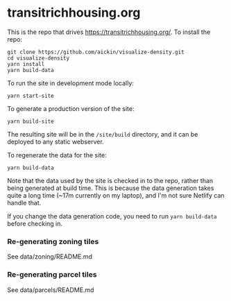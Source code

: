# transitrichhousing.org

This is the repo that drives https://transitrichhousing.org/. To install the
repo:

```
git clone https://github.com/aickin/visualize-density.git
cd visualize-density
yarn install
yarn build-data
```

To run the site in development mode locally:

```
yarn start-site
```

To generate a production version of the site:

```
yarn build-site
```

The resulting site will be in the `/site/build` directory, and it can be deployed to
any static webserver.

To regenerate the data for the site:

```
yarn build-data
```

Note that the data used by the site is checked in to the repo, rather than being generated
at build time. This is because the data generation takes quite a long time (~17m currently
on my laptop), and I'm not sure Netlify can handle that.

If you change the data generation code, you need to run `yarn build-data` before
checking in.

### Re-generating zoning tiles

See data/zoning/README.md

### Re-generating parcel tiles

See data/parcels/README.md
